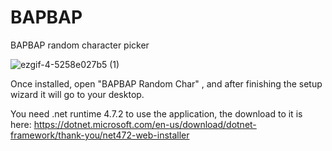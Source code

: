 # BAPBAP
BAPBAP random character picker



![ezgif-4-5258e027b5 (1)](https://user-images.githubusercontent.com/40171727/232361926-c8108cf4-d844-436c-bc1f-a8f4e952e414.gif)



Once installed, open "BAPBAP Random Char" , and after finishing the setup wizard it will go to your desktop.


You need .net runtime 4.7.2 to use the application, the download to it is here: https://dotnet.microsoft.com/en-us/download/dotnet-framework/thank-you/net472-web-installer



